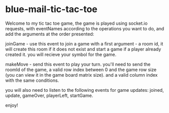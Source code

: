 # blue-mail-tic-tac-toe

Welcome to my tic tac toe game, the game is played using socket.io requests, with eventNames according to the operations you want to do, and add the arguments at the order presented:

joinGame - use this event to join a game with a first argument - a room id, it will create this room if it does not exist and start a game if a player already created it. you will recieve your symbol for the game.

makeMove - send this event to play your turn. you'll need to send the roomId of the game, a valid row index between 0 and the game row size (you can view it in the game board matrix size).
and a valid column index with the same conditions.

you will also need to listen to the following events for game updates:
joined,
update,
gameOver,
playerLeft,
startGame.

enjoy!
